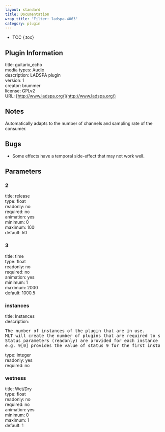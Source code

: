 ```yaml
---
layout: standard
title: Documentation
wrap_title: "Filter: ladspa.4063"
category: plugin
---
```

* TOC
{:toc}

## Plugin Information

title: guitarix_echo  
media types:
Audio  
description: LADSPA plugin  
version: 1  
creator: brummer  
license: GPLv2  
URL: [http://www.ladspa.org/](http://www.ladspa.org/)  

## Notes

Automatically adapts to the number of channels and sampling rate of the consumer.

## Bugs

* Some effects have a temporal side-effect that may not work well.


## Parameters

### 2

title: release    
type: float  
readonly: no  
required: no  
animation: yes  
minimum: 0  
maximum: 100  
default: 50  

### 3

title: time    
type: float  
readonly: no  
required: no  
animation: yes  
minimum: 1  
maximum: 2000  
default: 1000.5  

### instances

title: Instances    
description:
<pre>
The number of instances of the plugin that are in use.
MLT will create the number of plugins that are required to support the number of audio channels.
Status parameters (readonly) are provided for each instance and are accessed by specifying the instance number after the identifier (starting at zero).
e.g. 9[0] provides the value of status 9 for the first instance.
</pre>
type: integer  
readonly: yes  
required: no  

### wetness

title: Wet/Dry    
type: float  
readonly: no  
required: no  
animation: yes  
minimum: 0  
maximum: 1  
default: 1  

